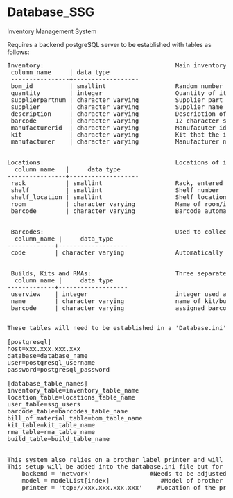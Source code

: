 # Database_SSG
Inventory Management System

Requires a backend postgreSQL server to be established with tables as follows:
<pre>
Inventory:                                    Main inventory information
 column_name     | data_type
 ----------------+------------------
 bom_id          | smallint                   Random number that will be established automatically by the program. If more Bill of Materials are needed, adjust data_type and line ~2000 #bomID = random.randrange(0, 32750)# to a larger random range
 quantity        | integer                    Quantity of item in inventory
 supplierpartnum | character varying          Supplier part num, alphanumeric sequence 
 supplier        | character varying          Supplier name
 description     | character varying          Description of item
 barcode         | character varying          12 character sequence automatically assigned to each new item
 manufacturerid  | character varying          Manufacuter identification alphanumeric sequence 
 kit             | character varying          Kit that the item is a part of 
 manufacturer    | character varying          Manufacturer name
 

Locations:                                    Locations of individual items
  column_name   |     data_type
----------------+-------------------
 rack           | smallint                    Rack, entered as a character, A-Z, and converted to ASCII value 
 shelf          | smallint                    Shelf number
 shelf_location | smallint                    Shelf location number
 room           | character varying           Name of room/inventory location
 barcode        | character varying           Barcode automatically assigned to item, used as key between inventory and locations tables


 Barcodes:                                    Used to collect all barcodes to double check that nothing is being duplicated
  column_name |     data_type
-------------+-------------------
 code        | character varying              Automatically assigned barcodes 


 Builds, Kits and RMAs:                       Three separate tables that share the same structure. Builds and RMAs pull items fully out of inventory when they are placed in them. Kits will move items to a new location in inventory to establish a 'kit' to build units
  column_name |     data_type
-------------+-------------------
 userview    | integer                        integer used as bool, was thrown in last minute and can be adjusted. Used to determine whether kit/build/rma can be viewed by all or just admins
 name        | character varying              name of kit/build/rma
 barcode     | character varying              assigned barcode for kit/build/rma. Used for scanning items directly out of inventory into a kit/build/rma

</pre>
<pre>
These tables will need to be established in a 'Database.ini' file, placed in the 'Database - Python' folder with structure as follows:

[postgresql]
host=xxx.xxx.xxx.xxx
database=database_name
user=postgresql_username
password=postgresql_password

[database_table_names]
inventory_table=inventory_table_name
location_table=locations_table_name
user_table=ssg_users
barcode_table=barcodes_table_name
bill_of_material_table=bom_table_name
kit_table=kit_table_name
rma_table=rma_table_name
build_table=build_table_name

	
This system also relies on a brother label printer and will hang if one is not established and connected.
This setup will be added into the database.ini file but for now, Print_Label.py lines 66-68 need to be adjusted for the used printer
    backend = 'network'                #Needs to be adjusted according to brother_ql documentation if not running on WIFI
    model = modelList[index]              #Model of brother printer needs to be pulled from this list (I believe it can also be pulled in as a simple string)
    printer = 'tcp://xxx.xxx.xxx.xxx'    #Location of the printer on the network, check brother_ql documentation for a usb connected label printer

</pre>
